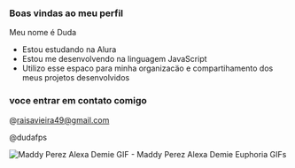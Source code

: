 ### Boas vindas ao meu perfil 

Meu nome é Duda

- Estou estudando na Alura
- Estou me desenvolvendo na linguagem JavaScript
- Utilizo esse espaco para minha organizacäo e compartihamento dos meus projetos desenvolvidos

### voce entrar em contato comigo

@raisavieira49@gmail.com

@dudafps

![]()
<img src="https://media1.tenor.com/m/cL7OmSccESQAAAAC/maddy-perez-alexa-demie.gif" alt="Maddy Perez Alexa Demie GIF - Maddy Perez Alexa Demie Euphoria GIFs"/>


